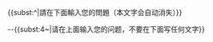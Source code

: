 {{<includeonly></includeonly>subst:^|請在下面輸入您的問題（本文字会自动消失）}}

--{{<includeonly></includeonly>subst:4~|请在上面输入您的问题，不要在下面写任何文字}}